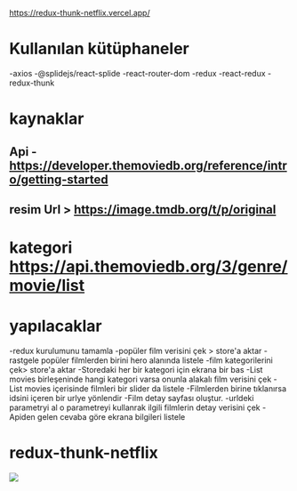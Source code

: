
https://redux-thunk-netflix.vercel.app/

# Kullanılan kütüphaneler

-axios
-@splidejs/react-splide
-react-router-dom
-redux
-react-redux
-redux-thunk

# kaynaklar

## Api -https://developer.themoviedb.org/reference/intro/getting-started

## resim Url > https://image.tmdb.org/t/p/original

# kategori https://api.themoviedb.org/3/genre/movie/list

# yapılacaklar

-redux kurulumunu tamamla
-popüler film verisini çek > store'a aktar
-rastgele popüler filmlerden birini hero alanında listele
-film kategorilerini çek> store'a aktar
-Storedaki her bir kategori için ekrana bir <listMovies/> bas
-List movies birleşeninde hangi kategori varsa onunla alakalı film verisini çek
-List movies içerisinde filmleri bir slider da listele
-Filmlerden birine tıklanırsa idsini içeren bir urlye yönlendir
-Film detay sayfası oluştur.
-urldeki parametryi al o parametreyi kullanrak ilgili filmlerin detay verisini çek
-Apiden gelen cevaba göre ekrana bilgileri listele

# redux-thunk-netflix

![](ekran.gif)
